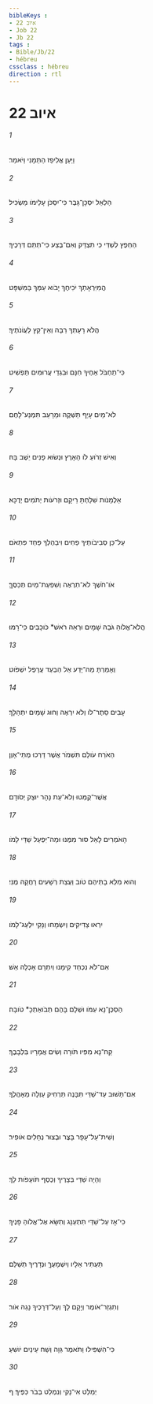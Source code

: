 ```yaml
---
bibleKeys : 
- איוב 22
- Job 22
- Jb 22
tags : 
- Bible/Jb/22
- hébreu
cssclass : hébreu
direction : rtl
---
```


# איוב 22

###### 1
וַיַּעַן אֱלִיפַז הַתֵּמָנִי וַיֹּאמַר׃
###### 2
הַלְאֵל יִסְכָּן־גָּבֶר כִּי־יִסְכֹּן עָלֵימֹו מַשְׂכִּיל׃
###### 3
הַחֵפֶץ לְשַׁדַּי כִּי תִצְדָּק וְאִם־בֶּצַע כִּי־תַתֵּם דְּרָכֶיךָ׃
###### 4
הֲמִיִּרְאָתְךָ יֹכִיחֶךָ יָבֹוא עִמְּךָ בַּמִּשְׁפָּט׃
###### 5
הֲלֹא רָעָתְךָ רַבָּה וְאֵין־קֵץ לַעֲוֹנֹתֶיךָ׃
###### 6
כִּי־תַחְבֹּל אַחֶיךָ חִנָּם וּבִגְדֵי עֲרוּמִּים תַּפְשִׁיט׃
###### 7
לֹא־מַיִם עָיֵף תַּשְׁקֶה וּמֵרָעֵב תִּמְנַע־לָחֶם׃
###### 8
וְאִישׁ זְרֹועַ לֹו הָאָרֶץ וּנְשׂוּא פָנִים יֵשֶׁב בָּהּ׃
###### 9
אַלְמָנֹות שִׁלַּחְתָּ רֵיקָם וּזְרֹעֹות יְתֹמִים יְדֻכָּא׃
###### 10
עַל־כֵּן סְבִיבֹותֶיךָ פַחִים וִיבַהֶלְךָ פַּחַד פִּתְאֹם׃
###### 11
אֹו־חֹשֶׁךְ לֹא־תִרְאֶה וְשִׁפְעַת־מַיִם תְּכַסֶּךָּ׃
###### 12
הֲלֹא־אֱלֹוהַּ גֹּבַהּ שָׁמָיִם וּרְאֵה רֹאשׁ* כֹּוכָבִים כִּי־רָמּוּ׃
###### 13
וְאָמַרְתָּ מַה־יָּדַע אֵל הַבְעַד עֲרָפֶל יִשְׁפֹּוט׃
###### 14
עָבִים סֵתֶר־לֹו וְלֹא יִרְאֶה וְחוּג שָׁמַיִם יִתְהַלָּךְ׃
###### 15
הַאֹרַח עֹולָם תִּשְׁמֹר אֲשֶׁר דָּרְכוּ מְתֵי־אָוֶן׃
###### 16
אֲשֶׁר־קֻמְּטוּ וְלֹא־עֵת נָהָר יוּצַק יְסֹודָם׃
###### 17
הָאֹמְרִים לָאֵל סוּר מִמֶּנּוּ וּמַה־יִּפְעַל שַׁדַּי לָמֹו׃
###### 18
וְהוּא מִלֵּא בָתֵּיהֶם טֹוב וַעֲצַת רְשָׁעִים רָחֲקָה מֶנִּי׃
###### 19
יִרְאוּ צַדִּיקִים וְיִשְׂמָחוּ וְנָקִי יִלְעַג־לָמֹו׃
###### 20
אִם־לֹא נִכְחַד קִימָנוּ וְיִתְרָם אָכְלָה אֵשׁ׃
###### 21
הַסְכֶּן־נָא עִמֹּו וּשְׁלָם בָּהֶם תְּבֹואַתְכָ* טֹובָה׃
###### 22
קַח־נָא מִפִּיו תֹּורָה וְשִׂים אֲמָרָיו בִּלְבָבֶךָ׃
###### 23
אִם־תָּשׁוּב עַד־שַׁדַּי תִּבָּנֶה תַּרְחִיק עַוְלָה מֵאָהֳלֶךָ׃
###### 24
וְשִׁית־עַל־עָפָר בָּצֶר וּבְצוּר נְחָלִים אֹופִיר׃
###### 25
וְהָיָה שַׁדַּי בְּצָרֶיךָ וְכֶסֶף תֹּועָפֹות לָךְ׃
###### 26
כִּי־אָז עַל־שַׁדַּי תִּתְעַנָּג וְתִשָּׂא אֶל־אֱלֹוהַּ פָּנֶיךָ׃
###### 27
תַּעְתִּיר אֵלָיו וְיִשְׁמָעֶךָּ וּנְדָרֶיךָ תְשַׁלֵּם׃
###### 28
וְתִגְזַר־אֹומֶר וְיָקָם לָךְ וְעַל־דְּרָכֶיךָ נָגַהּ אֹור׃
###### 29
כִּי־הִשְׁפִּילוּ וַתֹּאמֶר גֵּוָה וְשַׁח עֵינַיִם יֹושִׁעַ׃
###### 30
יְמַלֵּט אִי־נָקִי וְנִמְלַט בְּבֹר כַּפֶּיךָ׃ ף
